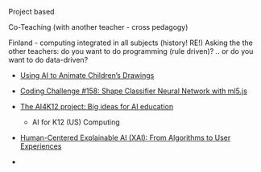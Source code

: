 


Project based

Co-Teaching (with another teacher - cross pedagogy)

Finland - computing integrated in all subjects (history! RE!)
    Asking the the other teachers: do you want to do programming (rule driven)? .. or do you want to do data-driven?


* [Using AI to Animate Children’s Drawings ](https://about.fb.com/news/2021/12/using-ai-to-animate-childrens-drawings/)

* [Coding Challenge #158: Shape Classifier Neural Network with ml5.js](https://www.youtube.com/watch?v=3MqJzMvHE3E)


* [The AI4K12 project: Big ideas for AI education](https://www.raspberrypi.org/blog/ai-education-ai4k12-big-ideas-ai-thinking/)
    * AI for K12 (US) Computing


* [Human-Centered Explainable AI (XAI): From Algorithms to User Experiences](https://arxiv.org/abs/2110.10790)
* 
